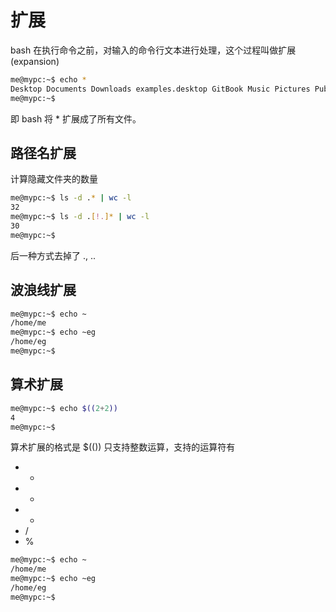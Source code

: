 # 扩展

bash 在执行命令之前，对输入的命令行文本进行处理，这个过程叫做扩展(expansion)

```bash
me@mypc:~$ echo *
Desktop Documents Downloads examples.desktop GitBook Music Pictures Public Templates test Videos
me@mypc:~$ 
```
即 bash 将 * 扩展成了所有文件。


## 路径名扩展


计算隐藏文件夹的数量
```bash
me@mypc:~$ ls -d .* | wc -l
32
me@mypc:~$ ls -d .[!.]* | wc -l
30
me@mypc:~$ 
```
后一种方式去掉了 ., ..

## 波浪线扩展

```bash
me@mypc:~$ echo ~
/home/me
me@mypc:~$ echo ~eg
/home/eg
me@mypc:~$
```

## 算术扩展
```bash
me@mypc:~$ echo $((2+2))
4
me@mypc:~$ 
```

算术扩展的格式是 $(()) 只支持整数运算，支持的运算符有
- +
- -
- *
- /
- %


```bash
me@mypc:~$ echo ~
/home/me
me@mypc:~$ echo ~eg
/home/eg
me@mypc:~$
```
